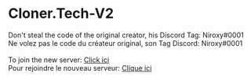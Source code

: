# Cloner.Tech-V2


Don't steal the code of the original creator, his Discord Tag: Niroxy#0001<br>Ne volez pas le code du créateur original, son Tag Discord: Niroxy#0001<br><br>To join the new server: [Click ici](https://discord.gg/H4RUhZa) <br>Pour rejoindre le nouveau serveur: [Clique ici](https://discord.gg/H4RUhZa)

